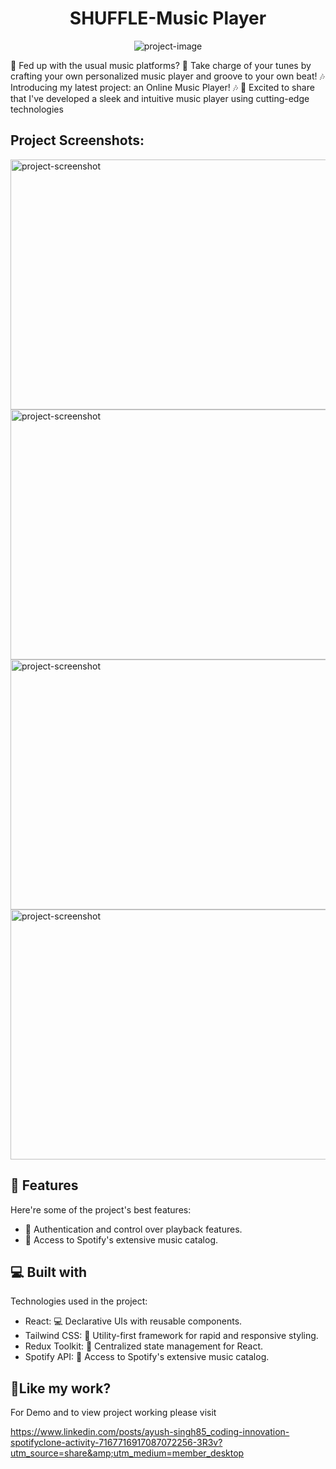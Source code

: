 <h1 align="center" id="title">SHUFFLE-Music Player</h1>

<p align="center"><img src="https://github.com/Ayu85/Shuffle-Music-Player-Spotify-API/assets/103013928/a66ca25c-b45d-4b6b-9824-8306d007e41c" alt="project-image"></p>

<p id="description">🎵 Fed up with the usual music platforms? 🤔 Take charge of your tunes by crafting your own personalized music player and groove to your own beat! 🎶 Introducing my latest project: an Online Music Player! 🎶 🚀 Excited to share that I've developed a sleek and intuitive music player using cutting-edge technologies</p>

<h2>Project Screenshots:</h2>

<img src="https://github.com/Ayu85/Shuffle-Music-Player-Spotify-API/assets/103013928/d45fe0d6-4b92-4181-af72-6cddecc55cce" alt="project-screenshot" width="600" height="400/">

<img src="https://github.com/Ayu85/Shuffle-Music-Player-Spotify-API/assets/103013928/e8090d63-c901-446a-96f6-23484bcaad92" alt="project-screenshot" width="600" height="400/">

<img src="https://github.com/Ayu85/Shuffle-Music-Player-Spotify-API/assets/103013928/ad618131-ae76-4a92-8bc9-dc267062f87a" alt="project-screenshot" width="600" height="400/">

<img src="https://github.com/Ayu85/Shuffle-Music-Player-Spotify-API/assets/103013928/a7646511-1a8c-4e2d-bd14-16b7f40c7bed" alt="project-screenshot" width="600" height="400/">

  
  
<h2>🧐 Features</h2>

Here're some of the project's best features:

*   🔑 Authentication and control over playback features.
*   🎵 Access to Spotify's extensive music catalog.

  
  
<h2>💻 Built with</h2>

Technologies used in the project:

*   React: 💻 Declarative UIs with reusable components.
*   Tailwind CSS: 🎨 Utility-first framework for rapid and responsive styling.
*   Redux Toolkit: 🧰 Centralized state management for React.
*   Spotify API: 🎵 Access to Spotify's extensive music catalog.

<h2>💖Like my work?</h2>

For Demo and to view project working please visit<p>https://www.linkedin.com/posts/ayush-singh85_coding-innovation-spotifyclone-activity-7167716917087072256-3R3v?utm_source=share&amp;utm_medium=member_desktop</p>
